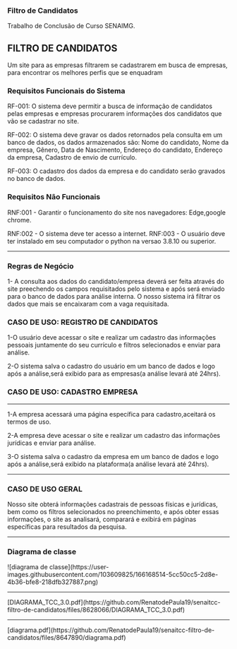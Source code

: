 <h3>Filtro de Candidatos</h3>
Trabalho de Conclusão de Curso SENAIMG.

<h2>FILTRO DE CANDIDATOS</h2>
Um site para as empresas filtrarem  se cadastrarem em busca de empresas, para encontrar os melhores perfis que se enquadram 

<h3>Requisitos Funcionais do Sistema</h3>

RF-001: O sistema deve permitir a busca de informação de candidatos pelas empresas e empresas procurarem informações dos candidatos que vão se cadastrar no site.

RF-002: O sistema deve gravar os dados retornados pela consulta em um banco de dados, os dados armazenados são: Nome do candidato, Nome da empresa, Gênero, Data de Nascimento, Endereço do candidato, Endereço da empresa, Cadastro de envio de currículo.

RF-003: O cadastro dos dados da empresa e do candidato serão gravados no banco de dados.


<h3>Requisitos Não Funcionais</h3>
RNF:001 - Garantir o funcionamento do site nos navegadores: Edge,google chrome.

RNF:002 - O sistema deve ter acesso a internet.
RNF:003 - O usuário deve ter instalado em seu computador o python na versao 3.8.10 ou superior.
<hr>
<h3>Regras de Negócio</h3> 

1- A consulta aos dados do candidato/empresa deverá ser feita através do site preechendo os campos requisitados pelo sistema e após será enviado para o banco de dados para análise interna. O nosso sistema irá filtrar os dados que mais se encaixaram com a vaga requisitada.

<h3>CASO DE USO: REGISTRO DE CANDIDATOS </h3>

1-O usuário deve acessar o site e realizar um cadastro das informações pessoais juntamente do seu currículo e filtros selecionados e enviar para análise.

2-O sistema salva o cadastro do usuário em um banco de dados e logo após a análise,será exibido para as empresas(a análise levará até 24hrs).

<h3>CASO DE USO: CADASTRO EMPRESA </h3>
<hr>
1-A empresa acessará uma página específica para cadastro,aceitará os termos de uso.

2-A empresa deve acessar o site e realizar um cadastro das informações jurídicas e enviar para análise.

3-O sistema salva o cadastro da empresa em um banco de dados e logo após a análise,será exibido na plataforma(a análise levará até 24hrs).
<hr>
<h3>CASO DE USO GERAL</h3>
Nosso site obterá informações cadastrais de pessoas físicas e jurídicas, bem como os filtros selecionados no preenchimento, e após obter essas informações, o site as analisará, comparará e exibirá em páginas específicas para resultados da pesquisa.
<hr>
<h3>Diagrama de classe</h3>
![diagrama de classe](https://user-images.githubusercontent.com/103609825/166168514-5cc50cc5-2d8e-4b36-bfe8-218dfb327887.png)
<hr>
[DIAGRAMA_TCC_3.0.pdf](https://github.com/RenatodePaula19/senaitcc-filtro-de-candidatos/files/8628066/DIAGRAMA_TCC_3.0.pdf)
<hr>
[diagrama.pdf](https://github.com/RenatodePaula19/senaitcc-filtro-de-candidatos/files/8647890/diagrama.pdf)





